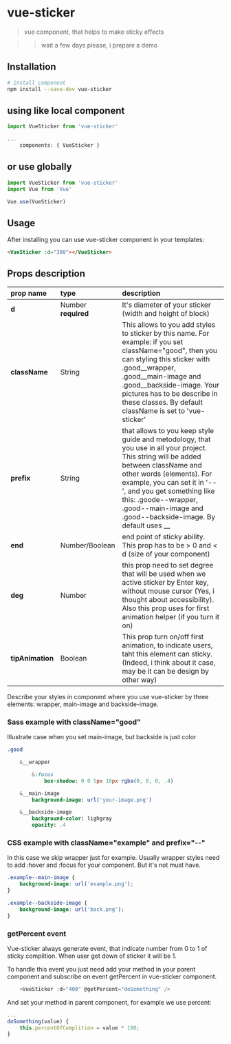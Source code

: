 # vue-sticker

> vue component, that helps to make sticky effects

>> wait a few days please, i prepare a demo

## Installation

``` bash
# install component
npm install --save-dev vue-sticker
```

## using like local component
``` js
import VueSticker from 'vue-sticker'

...
    components: { VueSticker }
```

## or use globally
``` js
import VueSticker from 'vue-sticker'
import Vue from 'Vue'

Vue.use(VueSticker)
```

## Usage

After installing you can use vue-sticker component in your templates:

```html
<VueSticker :d="300"></VueSticker>
```

## Props description

| prop name | type | description |
|:--        |:--   |:--          |
| **d** | Number **required** | It's diameter of your sticker (width and height of block) |
| **className** | String | This allows to you add styles to sticker by this name. For example: if you set className="good", then you can styling this sticker with .good__wrapper, .good__main-image and .good__backside-image. Your pictures has to be describe in these classes. By default className is set to 'vue-sticker'|
| **prefix** | String | that allows to you keep style guide and metodology, that you use in all your project. This string will be added between className and other words (elements). For example, you can set it in '--', and you get something like this: .goode--wrapper, .good--main-image and .good--backside-image. By default uses __ |
| **end** | Number/Boolean | end point of sticky ability. This prop has to be > 0 and < d (size of your component) |
| **deg** | Number | this prop need to set degree that will be used when we active sticker by Enter key, without mouse cursor (Yes, i thought about accessibility). Also this prop uses for first animation helper (if you turn it on) |
| **tipAnimation** | Boolean | This prop turn on/off first animation, to indicate users, taht this element can sticky. (Indeed, i think about it case, may be it can be design by other way) |

Describe your styles in component where you use vue-sticker by three elements: wrapper, main-image and backside-image.

### Sass example with className="good"
Illustrate case when you set main-image, but backside is just color
```sass
.good

    &__wrapper

        &:focus
            box-shadow: 0 0 5px 10px rgba(0, 0, 0, .4)

    &__main-image
        background-image: url('your-image.png')

    &__backside-image
        background-color: lighgray
        opacity: .4
```

### CSS example with className="example" and prefix="--"
In this case we skip wrapper just for example. Usually wrapper styles need to add :hover and :focus for your component. But it's not must have.
```CSS
.example--main-image {
    background-image: url('example.png');
}

.example--backside-image {
    background-image: url('back.png');
}
```

### getPercent event

Vue-sticker always generate event, that indicate number from 0 to 1 of sticky complition. When user get down of sticker it will be 1.

To handle this event you just need add your method in your parent component and subscribe on event getPercent in vue-sticker component.

``` js
    <VueSticker :d="400" @getPercent="doSomething" />
```

And set your method in parent component, for example we use percent:

```js
...
doSomething(value) {
    this.percentOfComplition = value * 100;
}
```
